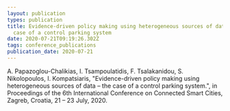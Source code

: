 ```yaml
---
layout: publication
types: publication
title: Evidence-driven policy making using heterogeneous sources of data – the
  case of a control parking system
date: 2020-07-21T09:19:26.302Z
tags: conference_publications
publication_date: 2020-07-21
---
```

A. Papazoglou-Chalikias, I. Tsampoulatidis, F. Tsalakanidou, S. Nikolopoulos, I. Kompatsiaris, "Evidence-driven policy making using heterogeneous sources of data – the case of a control parking system.", in Proceedings of the 6th International Conference on Connected Smart Cities, Zagreb, Croatia, 21 – 23 July, 2020. 